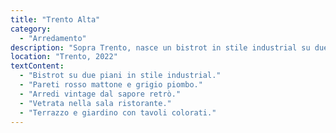 ```yaml
---
title: "Trento Alta"
category:
  - "Arredamento"
description: "Sopra Trento, nasce un bistrot in stile industrial su due piani. Al piano terra, pareti rosso mattone, grigio piombo e un bancone in lamiera. Al piano superiore, sala ristorante con vetrata e pareti calde. Arredi vintage e retrò. All’esterno, terrazzo e giardino con tavoli e sedie colorate."
location: "Trento, 2022"
textContent:
  - "Bistrot su due piani in stile industrial."
  - "Pareti rosso mattone e grigio piombo."
  - "Arredi vintage dal sapore retrò."
  - "Vetrata nella sala ristorante."
  - "Terrazzo e giardino con tavoli colorati."
---
```


